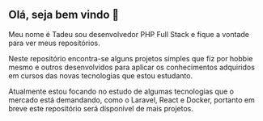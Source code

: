 ## Olá, seja bem vindo 👋
Meu nome é Tadeu sou desenvolvedor PHP Full Stack e fique a vontade para ver meus repositórios.

Neste repositório encontra-se alguns projetos simples que fiz por hobbie mesmo e outros desenvolvidos para aplicar os conhecimentos adquiridos em cursos das novas tecnologias que estou estudanto.

Atualmente estou focando no estudo de algumas tecnologias que o mercado está demandando, como o Laravel, React e Docker, portanto em breve este repositório será disponível de mais projetos.




